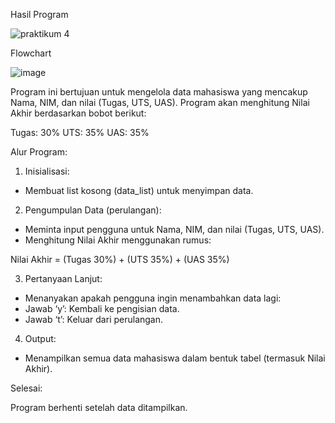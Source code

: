 Hasil Program

![praktikum 4](https://github.com/user-attachments/assets/d1f719c8-6d93-4c2a-9c26-feb50062c2a9)

Flowchart

![image](https://github.com/user-attachments/assets/99de23a6-3f52-461b-adf0-eeba4d4a6c72)


Program ini bertujuan untuk mengelola data mahasiswa yang mencakup Nama, NIM, dan nilai (Tugas, UTS, UAS). Program akan menghitung Nilai Akhir berdasarkan bobot berikut:

Tugas: 30%
UTS: 35%
UAS: 35%

Alur Program:

1. Inisialisasi:

- Membuat list kosong (data_list) untuk menyimpan data.

2. Pengumpulan Data (perulangan):

- Meminta input pengguna untuk Nama, NIM, dan nilai (Tugas, UTS, UAS).
- Menghitung Nilai Akhir menggunakan rumus:

Nilai Akhir = (Tugas 30%) + (UTS 35%) + (UAS 35%)

3. Pertanyaan Lanjut:

- Menanyakan apakah pengguna ingin menambahkan data lagi:
- Jawab ‘y’: Kembali ke pengisian data.
- Jawab ‘t’: Keluar dari perulangan.
  
4. Output:

- Menampilkan semua data mahasiswa dalam bentuk tabel (termasuk Nilai Akhir).
  
Selesai:

Program berhenti setelah data ditampilkan.
